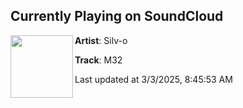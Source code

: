 ## Currently Playing on SoundCloud

[<img align="left" width="100" src="https://i1.sndcdn.com/artworks-MhGbctjgrxeMlUku-by7mpA-t500x500.jpg">](https://soundcloud.com/silv-o/m32?in=pp-21/sets/zsu6928n4bnz)

**Artist**: Silv-o 

**Track**: M32

Last updated at 3/3/2025, 8:45:53 AM
